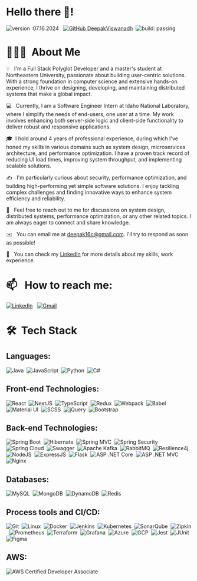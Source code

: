 # Hello there 👋!

![version :07.16.2024](https://img.shields.io/badge/version-07.16.2024-informational) &nbsp;
[![GitHub DeepakViswanadh](https://img.shields.io/github/followers/DeepakViswanadh?label=follow&style=social)](https://github.com/DeepakViswanadh)&nbsp;
![build: passing](https://img.shields.io/badge/build-passing-success)

# 👨🏻‍💻 &nbsp;About Me

💡 &nbsp; I'm a Full Stack Polyglot Developer and a master's student at Northeastern University, passionate about building user-centric solutions. With a strong foundation in computer science and extensive hands-on experience, I thrive on designing, developing, and maintaining distributed systems that make a global impact.

💻 &nbsp; Currently, I am a Software Engineer Intern at Idaho National Laboratory, where I simplify the needs of end-users, one user at a time. My work involves enhancing both server-side logic and client-side functionality to deliver robust and responsive applications.

🎓&nbsp; I hold around 4 years of professional experience, during which I've honed my skills in various domains such as system design, microservices architecture, and performance optimization. I have a proven track record of reducing UI load times, improving system throughput, and implementing scalable solutions.

✍️ &nbsp; I'm particularly curious about security, performance optimization, and building high-performing yet simple software solutions. I enjoy tackling complex challenges and finding innovative ways to enhance system efficiency and reliability.

💬 &nbsp; Feel free to reach out to me for discussions on system design, distributed systems, performance optimization, or any other related topics. I am always eager to connect and share knowledge.

✉️ &nbsp; You can email me at deepak16c@gmail.com. I'll try to respond as soon as possible!

📄 &nbsp; You can check my [LinkedIn](https://www.linkedin.com/in/deepakviswanadha/) for more details about my skills, work experience.

# 📫 &nbsp; How to reach me:


<a href="https://www.linkedin.com/in/deepakviswanadha/"><img alt="LinkedIn" src="https://img.shields.io/badge/linkedin%20-%230077B5.svg?&style=flat&logo=linkedin&logoColor=white"/></a> &nbsp;
<a href="mailto:deepak16c@gmail.com"><img alt="Gmail" src="https://img.shields.io/badge/Gmail-D14836?style=flat&logo=gmail&logoColor=white" /></a> &nbsp;


# 🛠 &nbsp;Tech Stack

## Languages:

![Java](https://img.shields.io/badge/Java-ED8B00?style=for-the-badge&logo=openjdk&logoColor=white)&nbsp;
![JavaScript](https://img.shields.io/badge/JavaScript-F7DF1E?style=for-the-badge&logo=JavaScript&logoColor=000)&nbsp;
![Python](https://img.shields.io/badge/python-3670A0?style=for-the-badge&logo=python&logoColor=ffdd54)&nbsp;
![C#](https://img.shields.io/badge/C%23-239120?style=for-the-badge&logo=c-sharp&logoColor=white)&nbsp;

## Front-end Technologies:
![React](https://img.shields.io/badge/React-61DAFB?style=for-the-badge&logo=react&logoColor=white)&nbsp;
![NextJS](https://img.shields.io/badge/NextJS-000000?style=for-the-badge&logo=next.js&logoColor=white)&nbsp;
![TypeScript](https://img.shields.io/badge/TypeScript-007ACC?style=for-the-badge&logo=typescript&logoColor=white)&nbsp;
![Redux](https://img.shields.io/badge/Redux-764ABC?style=for-the-badge&logo=redux&logoColor=white)&nbsp;
![Webpack](https://img.shields.io/badge/Webpack-8DD6F9?style=for-the-badge&logo=webpack&logoColor=black)&nbsp;
![Babel](https://img.shields.io/badge/Babel-F9DC3E?style=for-the-badge&logo=babel&logoColor=black)&nbsp;
![Material UI](https://img.shields.io/badge/Material--UI-0081CB?style=for-the-badge&logo=material-ui&logoColor=white)&nbsp;
![SCSS](https://img.shields.io/badge/SCSS-CC6699?style=for-the-badge&logo=sass&logoColor=white)&nbsp;
![jQuery](https://img.shields.io/badge/jQuery-0769AD?style=for-the-badge&logo=jquery&logoColor=white)&nbsp;
![Bootstrap](https://img.shields.io/badge/Bootstrap-7952B3?style=for-the-badge&logo=bootstrap&logoColor=white)&nbsp;

## Back-end Technologies:

![Spring Boot](https://img.shields.io/badge/Spring%20Boot-6DB33F?style=for-the-badge&logo=spring-boot&logoColor=white)&nbsp;
![Hibernate](https://img.shields.io/badge/Hibernate-59666C?style=for-the-badge&logo=hibernate&logoColor=white)&nbsp;
![Spring MVC](https://img.shields.io/badge/Spring%20MVC-6DB33F?style=for-the-badge&logo=spring&logoColor=white)&nbsp;
![Spring Security](https://img.shields.io/badge/Spring%20Security-6DB33F?style=for-the-badge&logo=spring-security&logoColor=white)&nbsp;
![Spring Cloud](https://img.shields.io/badge/Spring%20Cloud-6DB33F?style=for-the-badge&logo=spring&logoColor=white)&nbsp;
![Swagger](https://img.shields.io/badge/Swagger-85EA2D?style=for-the-badge&logo=swagger&logoColor=black)&nbsp;
![Apache Kafka](https://img.shields.io/badge/Apache%20Kafka-231F20?style=for-the-badge&logo=apache-kafka&logoColor=white)&nbsp;
![RabbitMQ](https://img.shields.io/badge/RabbitMQ-FF6600?style=for-the-badge&logo=rabbitmq&logoColor=white)&nbsp;
![Resilience4j](https://img.shields.io/badge/Resilience4j-4AC0C5?style=for-the-badge&logo=resilience4j&logoColor=white)&nbsp;
![NodeJS](https://img.shields.io/badge/NodeJS-339933?style=for-the-badge&logo=node.js&logoColor=white)&nbsp;
![ExpressJS](https://img.shields.io/badge/ExpressJS-000000?style=for-the-badge&logo=express&logoColor=white)&nbsp;
![Flask](https://img.shields.io/badge/Flask-000000?style=for-the-badge&logo=flask&logoColor=white)&nbsp;
![ASP .NET Core](https://img.shields.io/badge/ASP%20.NET%20Core-512BD4?style=for-the-badge&logo=dotnet&logoColor=white)&nbsp;
![ASP .NET MVC](https://img.shields.io/badge/ASP%20.NET%20MVC-512BD4?style=for-the-badge&logo=dotnet&logoColor=white)&nbsp;
![Nginx](https://img.shields.io/badge/Nginx-269539?style=for-the-badge&logo=nginx&logoColor=white)&nbsp;

## Databases:

![MySQL](https://img.shields.io/badge/MySQL-4479A1?style=for-the-badge&logo=mysql&logoColor=white)&nbsp;
![MongoDB](https://img.shields.io/badge/MongoDB-47A248?style=for-the-badge&logo=mongodb&logoColor=white)&nbsp;
![DynamoDB](https://img.shields.io/badge/DynamoDB-4053D6?style=for-the-badge&logo=amazon-dynamodb&logoColor=white)&nbsp;
![Redis](https://img.shields.io/badge/Redis-DC382D?style=for-the-badge&logo=redis&logoColor=white)&nbsp;

## Process tools and CI/CD:

![Git](https://img.shields.io/badge/Git-F05032?style=for-the-badge&logo=git&logoColor=white)&nbsp;
![Linux](https://img.shields.io/badge/Linux-FCC624?style=for-the-badge&logo=linux&logoColor=black)&nbsp;
![Docker](https://img.shields.io/badge/Docker-2496ED?style=for-the-badge&logo=docker&logoColor=white)&nbsp;
![Jenkins](https://img.shields.io/badge/Jenkins-D24939?style=for-the-badge&logo=jenkins&logoColor=white)&nbsp;
![Kubernetes](https://img.shields.io/badge/Kubernetes-326CE5?style=for-the-badge&logo=kubernetes&logoColor=white)&nbsp;
![SonarQube](https://img.shields.io/badge/SonarQube-4E9BCD?style=for-the-badge&logo=sonarqube&logoColor=white)&nbsp;
![Zipkin](https://img.shields.io/badge/Zipkin-000000?style=for-the-badge&logo=zipkin&logoColor=white)&nbsp;
![Prometheus](https://img.shields.io/badge/Prometheus-E6522C?style=for-the-badge&logo=prometheus&logoColor=white)&nbsp;
![Terraform](https://img.shields.io/badge/Terraform-7B42BC?style=for-the-badge&logo=terraform&logoColor=white)&nbsp;
![Grafana](https://img.shields.io/badge/Grafana-F46800?style=for-the-badge&logo=grafana&logoColor=white)&nbsp;
![Azure](https://img.shields.io/badge/Azure-0089D6?style=for-the-badge&logo=microsoft-azure&logoColor=white)&nbsp;
![GCP](https://img.shields.io/badge/GCS-4285F4?style=for-the-badge&logo=google-cloud&logoColor=white)&nbsp;
![Jest](https://img.shields.io/badge/Jest-C21325?style=for-the-badge&logo=jest&logoColor=white)&nbsp;
![JUnit](https://img.shields.io/badge/JUnit-25A162?style=for-the-badge&logo=junit&logoColor=white)&nbsp;
![Figma](https://img.shields.io/badge/Figma-F24E1E?style=for-the-badge&logo=figma&logoColor=white)&nbsp;


## AWS:

![AWS Certified Developer Associate](https://img.shields.io/badge/AWS%20Certified-Developer%20Associate-FF9900?style=for-the-badge&logo=amazonaws&logoColor=white)
